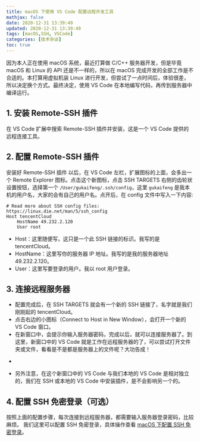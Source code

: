 ```yaml
---
title: macOS 下使用 VS Code 配置远程开发工具
mathjax: false
date: 2020-12-31 13:39:49
updated: 2020-12-31 13:39:49
tags: [macOS,SSH, VSCode]
categories: [技术杂谈]
toc: true
---
```


因为本人正在使用 macOS 系统，最近打算做 C/C++ 服务器开发，但是毕竟 macOS 和 Linux 的 API 还是不一样的，所以在 macOS 完成开发的全部工作是不合适的。本打算用虚拟机装 Linux 进行开发，但尝试了一点时间后，体验很差，所以决定换个方式。最终决定，使用 VS Code 在本地编写代码，再传到服务器中编译运行。

## 1. 安装 Remote-SSH 插件
在 VS Code 扩展中搜索 Remote-SSH 插件并安装，这是一个 VS Code 提供的远程连接工具。

## 2. 配置 Remote-SSH 插件
安装好 Remote-SSH 插件 以后，在 VS Code 左栏，扩展图标的上面，会多出一个 Remote Explorer 图标。点击这个新图标，点击 SSH TARGETS 右侧的齿轮状设置按钮，选择第一个 `/User/gukaifeng/.ssh/config`，这里 `gukaifeng` 是我本机的用户名，大家的会有自己的用户名。点开后，在 config 文件中写入一下内容:
```config
# Read more about SSH config files: https://linux.die.net/man/5/ssh_config
Host tencentCloud
    HostName 49.232.2.120
    User root
```
* Host：这里随便写，这只是一个此 SSH 链接的标识。我写的是 tencentCloud。
* HostName：这里写你的服务器 IP 地址。我写的是我的服务器地址 49.232.2.120。
* User：这里写要登录的用户。我以 root 用户登录。
<!--more-->
## 3. 连接远程服务器


* 配置完成后，在 SSH TARGETS 就会有一个新的 SSH 链接了，名字就是我们刚刚起的 tencentCloud。
* 点击右边的小图标（Connect to Host in New Window），会打开一个新的 VS Code 窗口。
* 在新窗口中，会提示你输入服务器密码，完成以后，就可以连接服务器了。到这里，新窗口中的 VS Code 就是工作在远程服务器的了，可以尝试打开文件夹或文件，看看是不是都是服务器上的文件呢？大功告成！
-
* 另外注意，在这个新窗口中的 VS Code 与我们本地的 VS Code 是相对独立的，我们在 SSH 或本地的 VS Code 中安装插件，是不会影响另一个的。


## 4. 配置 SSH 免密登录（可选）
按照上面的配置步骤，每次连接到远程服务器，都需要输入服务器登录密码，比较麻烦。
我们这里可以配置 SSH 免密登录，具体操作查看 [macOS 下配置 SSH 免密登录](https://gukaifeng.me/2020/12/31/macOS-%E4%B8%8B%E9%85%8D%E7%BD%AE-SSH-%E5%85%8D%E5%AF%86%E7%99%BB%E5%BD%95/)。
